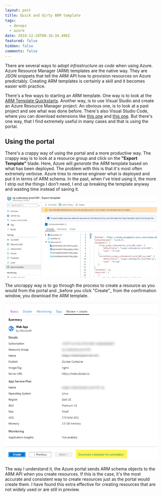 ```yaml
---
layout: post
title: Quick and dirty ARM template
tags:
  - devops
  - azure
date: 2019-12-28T00:16:34.496Z
featured: false
hidden: false
comments: false
---
```

There are several ways to adopt *infrastructure as code* when using Azure. Azure Resource Manager (ARM) templates are the native way. They are JSON snippets that tell the ARM API how to provision resources on Azure predictably. Creating ARM templates is certainly a skill and it becomes easier with practice.

There's a few ways to starting an ARM template. One way is to look at the [ARM Template Quickstarts](https://azure.microsoft.com/en-us/resources/templates/https://azure.microsoft.com/en-us/resources/templates/). Another way, is to use Visual Studio and create an Azure Resource Manager project. An obvious one, is to look at a past project and see what was done before. There's also Visual Studio Code, where you can download extensions like [this one](https://marketplace.visualstudio.com/items?itemName=msazurermtools.azurerm-vscode-tools) and [this one](https://marketplace.visualstudio.com/items?itemName=samcogan.arm-snippets). But there's one way, that I find extremely useful in many cases and that is using the portal.

## Using the portal

There's a crappy way of using the portal and a more productive way. The crappy way is to look at a resource group and click on the **"Export Template"** blade. Here, Azure will *generate* the ARM template based on what has been deployed. The problem with this is that it's most often extremely verbose. Azure tries to reverse engineer what is deployed and put it in terms of ARM schema. In the past, when I've tried using it, the more I strip out the things I don't need, I end up breaking the template anyway and wasting time instead of saving it.

![](/assets/uploads/annotation-2019-12-27-192645.jpg "Export arm template")

The uncrappy way is to go through the process to create a resource as you would from the portal and \_before you click "Create"\_ from the confirmation window, you download the ARM template. 

![](/assets/uploads/export_arm_template.png "Download Template")

The way I understand it, the Azure portal sends ARM schema objects to the ARM API when you create resources. If this is the case, it's the most accurate and consistent way to create resources just as the portal would create them. I have found this extra effective for creating resources that are not widely used or are still in preview.
